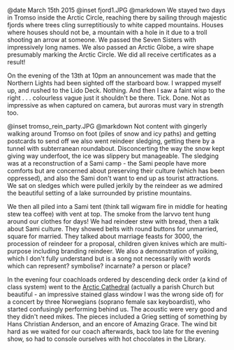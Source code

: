 @date		March 15th 2015
@inset		fjord1.JPG
@markdown
We stayed two days in Tromso inside the Arctic Circle, reaching there by
sailing through majestic fjords where trees cling surreptitiously to white capped
mountains. Houses where houses should not be, a mountain with a hole in it
due to a troll shooting an arrow at someone. We passed the Seven Sisters with
impressively long names. We also passed an Arctic Globe, a wire shape presumably
marking the Arctic Circle. We did all receive certificates as a result!

On the evening of the 13th at 10pm an announcement was made that the Northern Lights
had been sighted off the starboard bow. I wrapped myself up, and rushed to the Lido Deck.
Nothing. And then I saw a faint wisp to the right . . . colourless vague just it
shouldn't be there. Tick. Done. Not as impressive as when captured on camera,
but auroras must vary in strength too.

@inset		tromso_rein_party.JPG
@markdown
Not content with gingerly walking around Tromso on foot (piles of snow and icy paths) and
getting postcards to send off we also went reindeer sledging, getting there by a
tunnel with subterranean roundabout. Disconcerting the way the
snow kept giving way underfoot, the ice was slippery but manageable. The sledging
was at a reconstruction of a Sami camp - the Sami people have more comforts but are
concerned about preserving their culture (which has been oppressed), and also the
Sami don't want to end up as tourist attractions. We sat on sledges which were pulled
jerkily by the reindeer as we admired the beautiful setting of a lake surrounded by
pristine mountains.

We then all piled into a Sami tent (think tall wigwam fire in middle for heating stew tea coffee)
with vent at top. The smoke from the larvvo tent hung around our clothes for days!
We had reindeer stew with bread, then a talk about Sami culture. They showed belts with round buttons
for unmarried, square for married. They talked about marriage feasts for 3000, the procession of
reindeer for a proposal, children given knives which are multi-purpose including branding reindeer.
We also a demonstration of yoiking, which I don't fully understand but is a song not necessarily
with words which can represent? symbolise? incarnate? a person or place?

In the evening four coachloads ordered by descending deck order (a kind of class system)
went to the [Arctic Cathedral](https://www.ishavskatedralen.no/)
(actually a parish Church but beautiful - an impressive stained glass
window I was the wrong side of) for a concert by three Norwegians (soprano female sax keyboardist),
who started confusingly performing behind us. The acoustic were very good and they didn't need mikes.
The pieces included a Grieg setting of something by Hans Christian Anderson, and an encore of Amazing
Grace. The wind bit hard as we waited for our coach afterwards, back too late for
the evening show, so had to console ourselves with hot chocolates in the Library.
